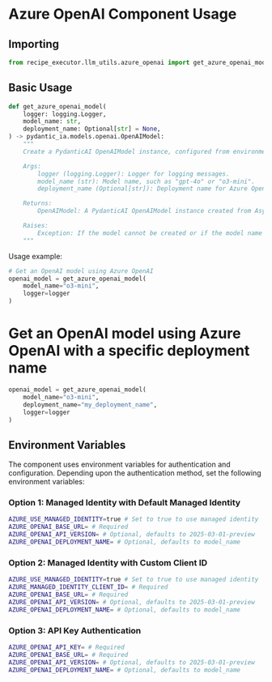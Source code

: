 # Azure OpenAI Component Usage

## Importing

```python
from recipe_executor.llm_utils.azure_openai import get_azure_openai_model
```

## Basic Usage

```python
def get_azure_openai_model(
    logger: logging.Logger,
    model_name: str,
    deployment_name: Optional[str] = None,
) -> pydantic_ia.models.openai.OpenAIModel:
    """
    Create a PydanticAI OpenAIModel instance, configured from environment variables for Azure OpenAI.

    Args:
        logger (logging.Logger): Logger for logging messages.
        model_name (str): Model name, such as "gpt-4o" or "o3-mini".
        deployment_name (Optional[str]): Deployment name for Azure OpenAI, defaults to model_name.

    Returns:
        OpenAIModel: A PydanticAI OpenAIModel instance created from AsyncAzureOpenAI client.

    Raises:
        Exception: If the model cannot be created or if the model name is invalid.
    """
```

Usage example:

```python
# Get an OpenAI model using Azure OpenAI
openai_model = get_azure_openai_model(
    model_name="o3-mini",
    logger=logger
)
```

# Get an OpenAI model using Azure OpenAI with a specific deployment name

```python
openai_model = get_azure_openai_model(
    model_name="o3-mini",
    deployment_name="my_deployment_name",
    logger=logger
)
```

## Environment Variables

The component uses environment variables for authentication and configuration. Depending upon the authentication method, set the following environment variables:

### Option 1: Managed Identity with Default Managed Identity

```bash
AZURE_USE_MANAGED_IDENTITY=true # Set to true to use managed identity
AZURE_OPENAI_BASE_URL= # Required
AZURE_OPENAI_API_VERSION= # Optional, defaults to 2025-03-01-preview
AZURE_OPENAI_DEPLOYMENT_NAME= # Optional, defaults to model_name
```

### Option 2: Managed Identity with Custom Client ID

```bash
AZURE_USE_MANAGED_IDENTITY=true # Set to true to use managed identity
AZURE_MANAGED_IDENTITY_CLIENT_ID= # Required
AZURE_OPENAI_BASE_URL= # Required
AZURE_OPENAI_API_VERSION= # Optional, defaults to 2025-03-01-preview
AZURE_OPENAI_DEPLOYMENT_NAME= # Optional, defaults to model_name
```

### Option 3: API Key Authentication

```bash
AZURE_OPENAI_API_KEY= # Required
AZURE_OPENAI_BASE_URL= # Required
AZURE_OPENAI_API_VERSION= # Optional, defaults to 2025-03-01-preview
AZURE_OPENAI_DEPLOYMENT_NAME= # Optional, defaults to model_name
```

